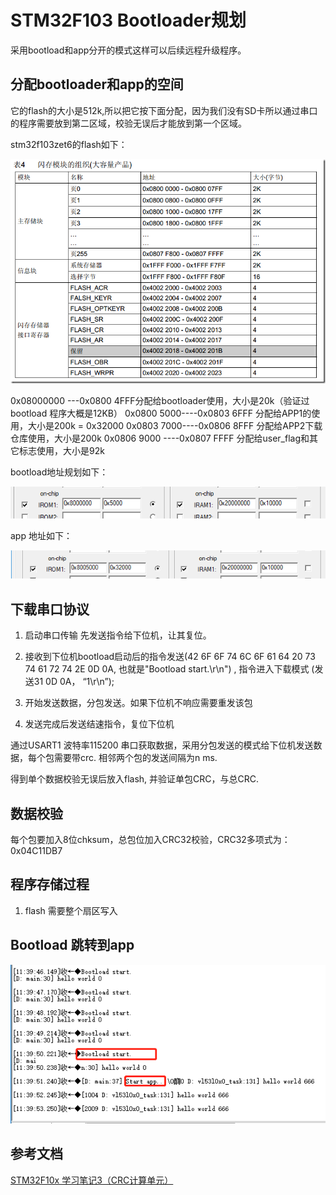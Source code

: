 # STM32F103 Bootloader规划

采用bootload和app分开的模式这样可以后续远程升级程序。

## 分配bootloader和app的空间

它的flash的大小是512k,所以把它按下面分配，因为我们没有SD卡所以通过串口的程序需要放到第二区域，校验无误后才能放到第一个区域。

stm32f103zet6的flash如下：

![flash_map](./png/flash_map.png)



0x08000000 ---0x0800 4FFF分配给bootloader使用，大小是20k（验证过bootload 程序大概是12KB）
0x0800 5000----0x0803 6FFF 分配给APP1的使用，大小是200k = 0x32000
0x0803 7000----0x0806 8FFF 分配给APP2下载仓库使用，大小是200k
0x0806 9000 ----0x0807 FFFF 分配给user_flag和其它标志使用，大小是92k

bootload地址规划如下：

![bootload](./png/rom规划_bootload.png)

app 地址如下：

![ROM规划](./png/rom规划_app.png)

## 下载串口协议

1. 启动串口传输 先发送指令给下位机，让其复位。

2. 接收到下位机bootload启动后的指令发送(42 6F 6F 74 6C 6F 61 64 20 73 74 61 72 74 2E 0D 0A, 也就是"Bootload start.\r\n") , 指令进入下载模式 (发送31 0D 0A， “1\r\n”);
3. 开始发送数据，分包发送。如果下位机不响应需要重发该包
4. 发送完成后发送结速指令，复位下位机

通过USART1 波特率115200 串口获取数据，采用分包发送的模式给下位机发送数据，每个包需要带crc. 相邻两个包的发送间隔为n ms.

得到单个数据校验无误后放入flash, 并验证单包CRC，与总CRC.

## 数据校验

每个包要加入8位chksum，总包位加入CRC32校验，CRC32多项式为：0x04C11DB7

## 程序存储过程

1. flash 需要整个扇区写入



## 	Bootload 跳转到app

![](./png/bootload_success.png)

## 参考文档

[STM32F10x 学习笔记3（CRC计算单元）](https://blog.csdn.net/liyuanbhu/article/details/8746044)

